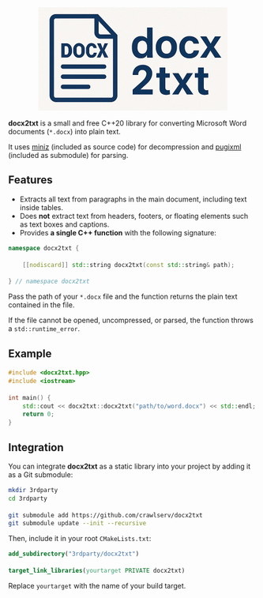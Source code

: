 <div align="center">
  <img src="docx2txt.jpg" width="383px" height="209px" alt="docx2txt">
  <p></p>
</div>

**docx2txt** is a small and free C++20 library for converting Microsoft Word documents (`*.docx`) into plain text.

It uses [miniz](https://github.com/richgel999/miniz) (included as source code) for decompression and [pugixml](https://pugixml.org/) (included as submodule) for parsing.

## Features

- Extracts all text from paragraphs in the main document, including text inside tables.
- Does **not** extract text from headers, footers, or floating elements such as text boxes and captions.
- Provides **a single C++ function** with the following signature:

```C++
namespace docx2txt {

    [[nodiscard]] std::string docx2txt(const std::string& path);

} // namespace docx2txt 
```

Pass the path of your `*.docx` file and the function returns the plain text contained in the file.

If the file cannot be opened, uncompressed, or parsed, the function throws a `std::runtime_error`.

## Example
```C++
#include <docx2txt.hpp>
#include <iostream>

int main() {
    std::cout << docx2txt::docx2txt("path/to/word.docx") << std::endl;
    return 0;
}
```

## Integration
You can integrate **docx2txt** as a static library into your project by adding it as a Git submodule:

```bash
mkdir 3rdparty
cd 3rdparty

git submodule add https://github.com/crawlserv/docx2txt
git submodule update --init --recursive
```
Then, include it in your root `CMakeLists.txt`:
```cmake
add_subdirectory("3rdparty/docx2txt")

target_link_libraries(yourtarget PRIVATE docx2txt)
```
Replace `yourtarget` with the name of your build target.